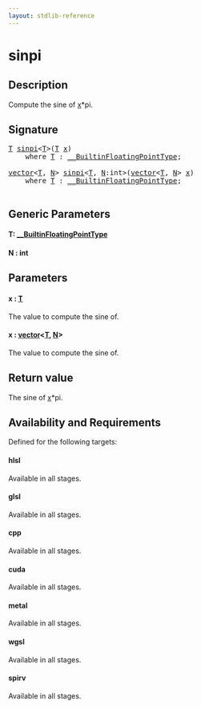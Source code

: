 ```yaml
---
layout: stdlib-reference
---
```


# sinpi

## Description

Compute the sine of <span class='code'><a href="sinpi.html#decl-x" class="code_param">x</a>*pi</span>.



## Signature 

<pre>
<a href="sinpi.html#typeparam-T" class="code_type">T</a> <a href="sinpi.html">sinpi</a>&lt;<a href="sinpi.html#typeparam-T" class="code_type">T</a>&gt;(<a href="sinpi.html#typeparam-T" class="code_type">T</a> <a href="sinpi.html#decl-x" class="code_param">x</a>)
    <span class='code_keyword'>where</span> <a href="sinpi.html#typeparam-T" class="code_type">T</a> : <a href="index.html" class="code_type">__BuiltinFloatingPointType</a>;

<a href="index.html" class="code_type">vector</a>&lt;<a href="sinpi.html#typeparam-T" class="code_type">T</a>, <a href="sinpi.html#decl-N" class="code_var">N</a>&gt; <a href="sinpi.html">sinpi</a>&lt;<a href="sinpi.html#typeparam-T" class="code_type">T</a>, <a href="sinpi.html#decl-N" class="code_var">N</a>:<span class="code_keyword">int</span>&gt;(<a href="index.html" class="code_type">vector</a>&lt;<a href="sinpi.html#typeparam-T" class="code_type">T</a>, <a href="sinpi.html#decl-N" class="code_var">N</a>&gt; <a href="sinpi.html#decl-x" class="code_param">x</a>)
    <span class='code_keyword'>where</span> <a href="sinpi.html#typeparam-T" class="code_type">T</a> : <a href="index.html" class="code_type">__BuiltinFloatingPointType</a>;

</pre>

## Generic Parameters

####  <a id="typeparam-T"></a>T: [\_\_BuiltinFloatingPointType](../interfaces/0_builtinfloatingpointtype-029hm/index)
####  <a id="decl-N"></a>N  : int

## Parameters

####  <a id="decl-x"></a>x  : [T](sinpi#typeparam-T)
The value to compute the sine of.

####  <a id="decl-x"></a>x  : [vector](../types/vector/index)\<[T](../types/vector/index#typeparam-T), [N](../types/vector/index#decl-N)\>
The value to compute the sine of.


## Return value
The sine of <span class='code'><a href="sinpi.html#decl-x" class="code_param">x</a>*pi</span>.


## Availability and Requirements

Defined for the following targets:

#### hlsl
Available in all stages.

#### glsl
Available in all stages.

#### cpp
Available in all stages.

#### cuda
Available in all stages.

#### metal
Available in all stages.

#### wgsl
Available in all stages.

#### spirv
Available in all stages.



